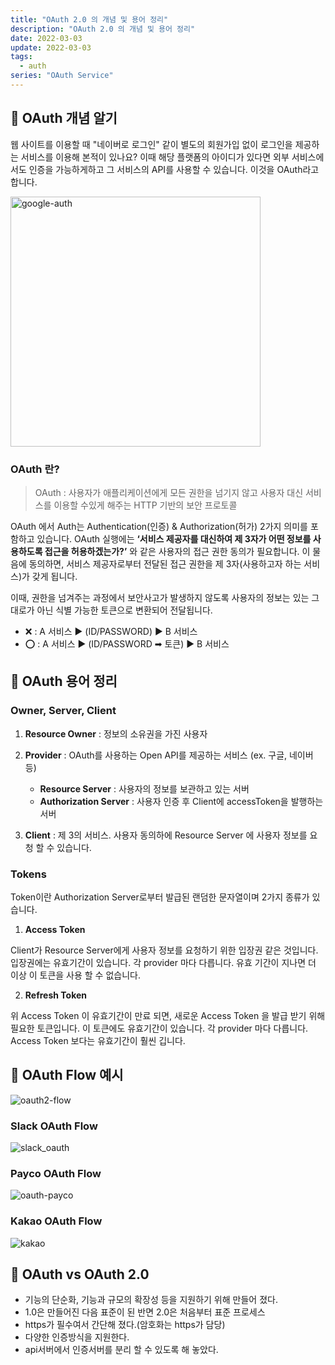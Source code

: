 ```yaml
---
title: "OAuth 2.0 의 개념 및 용어 정리"
description: "OAuth 2.0 의 개념 및 용어 정리"
date: 2022-03-03
update: 2022-03-03
tags:
  - auth
series: "OAuth Service"
---
```


## 🔎 OAuth 개념 알기

웹 사이트를 이용할 때 "네이버로 로그인" 같이 별도의 회원가입 없이 로그인을 제공하는 서비스를 이용해 본적이 있나요? 이때 해당 플랫폼의 아이디가 있다면 외부 서비스에서도 인증을 가능하게하고 그 서비스의 API를 사용할 수 있습니다. 이것을 OAuth라고 합니다.

<img src='https://user-images.githubusercontent.com/68415905/164481902-412a2c42-d633-4d4c-8f65-a1e893fe8b9d.png' alt='google-auth' width='400px' />

### OAuth 란?

> OAuth : 사용자가 애플리케이션에게 모든 권한을 넘기지 않고 사용자 대신 서비스를 이용할 수있게 해주는 HTTP 기반의 보안 프로토콜

OAuth 에서 Auth는 Authentication(인증) & Authorization(허가) 2가지 의미를 포함하고 있습니다. OAuth 실행에는 **‘서비스 제공자를 대신하여 제 3자가 어떤 정보를 사용하도록 접근을 허용하겠는가?’** 와 같은 사용자의 접근 권한 동의가 필요합니다. 이 물음에 동의하면, 서비스 제공자로부터 전달된 접근 권한을 제 3자(사용하고자 하는 서비스)가 갖게 됩니다.

이때, 권한을 넘겨주는 과정에서 보안사고가 발생하지 않도록 사용자의 정보는 있는 그대로가 아닌 식별 가능한 토큰으로 변환되어 전달됩니다.

- ❌ : A 서비스 ▶ (ID/PASSWORD) ▶ B 서비스
- ⭕ : A 서비스 ▶ (ID/PASSWORD ➡ 토큰) ▶ B 서비스

## 📰 OAuth 용어 정리

### Owner, Server, Client

1. **Resource Owner** : 정보의 소유권을 가진 사용자

2. **Provider** : OAuth를 사용하는 Open API를 제공하는 서비스 (ex. 구글, 네이버 등)

   - **Resource Server** : 사용자의 정보를 보관하고 있는 서버
   - **Authorization Server** : 사용자 인증 후 Client에 accessToken을 발행하는 서버

3. **Client** : 제 3의 서비스. 사용자 동의하에 Resource Server 에 사용자 정보를 요청 할 수 있습니다.

<!-- - Request Token : Consumer가 Service Provider에게 접근 권한을 인증받기 위해 사용하는 값 인증이 완료된 후에는 Access Token으로 교환한다.
- Access Toekn : 인증 후 Consumer가 Service Provider의 자원에 접근하기 위한 키를 포함한 값 -->

### Tokens

Token이란 Authorization Server로부터 발급된 랜덤한 문자열이며 2가지 종류가 있습니다.

1. **Access Token**

Client가 Resource Server에게 사용자 정보를 요청하기 위한 입장권 같은 것입니다.
입장권에는 유효기간이 있습니다. 각 provider 마다 다릅니다. 유효 기간이 지나면 더 이상 이 토큰을 사용 할 수 없습니다.

<!-- 2. Request Token : Consumer가 Service Provider에게 접근 권한을 인증받기 위해 사용하는 값 인증이 완료된 후에는 Access Token으로 교환한다. -->

2. **Refresh Token**

위 Access Token 이 유효기간이 만료 되면, 새로운 Access Token 을 발급 받기 위해 필요한 토큰입니다. 이 토큰에도 유효기간이 있습니다. 각 provider 마다 다릅니다. Access Token 보다는 유효기간이 훨씬 깁니다.

## 🔀 OAuth Flow 예시

![oauth2-flow](https://user-images.githubusercontent.com/68415905/164474091-491fb63d-bfe0-4fb6-9c11-0af53a674032.png)

### Slack OAuth Flow

![slack_oauth](https://user-images.githubusercontent.com/68415905/164478649-346a7233-4b0c-46e2-a6c6-cf462ed600a8.png)

### Payco OAuth Flow

![oauth-payco](https://user-images.githubusercontent.com/68415905/164478162-6f935cd6-21b6-45e8-a317-076cc522d9dd.png)

### Kakao OAuth Flow

![kakao](https://user-images.githubusercontent.com/68415905/164478340-fac28ca7-9c17-43b6-a1db-b52a05b27354.png)

## 🤔 OAuth vs OAuth 2.0

- 기능의 단순화, 기능과 규모의 확장성 등을 지원하기 위해 만들어 졌다.
- 1.0은 만들어진 다음 표준이 된 반면 2.0은 처음부터 표준 프로세스
- https가 필수여서 간단해 졌다.(암호화는 https가 담당)
- 다양한 인증방식을 지원한다.
- api서버에서 인증서버를 분리 할 수 있도록 해 놓았다.
